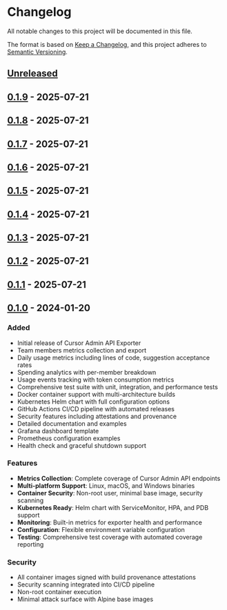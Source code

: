 # Changelog

All notable changes to this project will be documented in this file.

The format is based on [Keep a Changelog](https://keepachangelog.com/en/1.0.0/),
and this project adheres to [Semantic Versioning](https://semver.org/spec/v2.0.0.html).

## [Unreleased]

## [0.1.9] - 2025-07-21

## [0.1.8] - 2025-07-21

## [0.1.7] - 2025-07-21

## [0.1.6] - 2025-07-21

## [0.1.5] - 2025-07-21

## [0.1.4] - 2025-07-21

## [0.1.3] - 2025-07-21

## [0.1.2] - 2025-07-21

## [0.1.1] - 2025-07-21

## [0.1.0] - 2024-01-20

### Added
- Initial release of Cursor Admin API Exporter
- Team members metrics collection and export
- Daily usage metrics including lines of code, suggestion acceptance rates
- Spending analytics with per-member breakdown
- Usage events tracking with token consumption metrics
- Comprehensive test suite with unit, integration, and performance tests
- Docker container support with multi-architecture builds
- Kubernetes Helm chart with full configuration options
- GitHub Actions CI/CD pipeline with automated releases
- Security features including attestations and provenance
- Detailed documentation and examples
- Grafana dashboard template
- Prometheus configuration examples
- Health check and graceful shutdown support

### Features
- **Metrics Collection**: Complete coverage of Cursor Admin API endpoints
- **Multi-platform Support**: Linux, macOS, and Windows binaries
- **Container Security**: Non-root user, minimal base image, security scanning
- **Kubernetes Ready**: Helm chart with ServiceMonitor, HPA, and PDB support
- **Monitoring**: Built-in metrics for exporter health and performance
- **Configuration**: Flexible environment variable configuration
- **Testing**: Comprehensive test coverage with automated coverage reporting

### Security
- All container images signed with build provenance attestations
- Security scanning integrated into CI/CD pipeline
- Non-root container execution
- Minimal attack surface with Alpine base images

[0.1.1]: https://github.com/matanbaruch/cursor-admin-api-exporter/compare/v0.1.0...v0.1.1
[0.1.2]: https://github.com/matanbaruch/cursor-admin-api-exporter/compare/v0.1.1...v0.1.2
[0.1.3]: https://github.com/matanbaruch/cursor-admin-api-exporter/compare/v0.1.2...v0.1.3
[0.1.4]: https://github.com/matanbaruch/cursor-admin-api-exporter/compare/v0.1.3...v0.1.4
[0.1.5]: https://github.com/matanbaruch/cursor-admin-api-exporter/compare/v0.1.4...v0.1.5
[0.1.6]: https://github.com/matanbaruch/cursor-admin-api-exporter/compare/v0.1.5...v0.1.6
[0.1.7]: https://github.com/matanbaruch/cursor-admin-api-exporter/compare/v0.1.6...v0.1.7
[0.1.8]: https://github.com/matanbaruch/cursor-admin-api-exporter/compare/v0.1.7...v0.1.8
[0.1.9]: https://github.com/matanbaruch/cursor-admin-api-exporter/compare/v0.1.8...v0.1.9
[Unreleased]: https://github.com/matanbaruch/cursor-admin-api-exporter/compare/v0.1.9...HEAD
[0.1.0]: https://github.com/matanbaruch/cursor-admin-api-exporter/releases/tag/v0.1.0